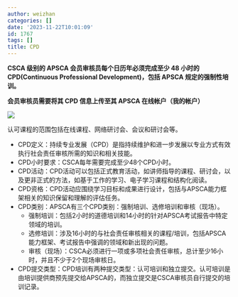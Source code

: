 ```yaml
---
author: weizhan
categories: []
date: '2023-11-22T10:01:09'
id: 1767
tags: []
title: CPD
---
```


**CSCA 级别的 APSCA 会员审核员每个日历年必须完成至少 48 小时的 CPD(Continuous Professional
Development)，包括 APSCA 规定的强制性培训。**

**会员审核员需要将其 CPD 信息上传至其 APSCA 在线帐户（我的帐户）**

![](https://csrwiki.com/wp-content/uploads/2023/11/image-35-312x351.png)

认可课程的范围包括在线课程、网络研讨会、会议和研讨会等。

  * CPD定义：持续专业发展（CPD）是指持续维护和进一步发展以专业方式有效执行社会责任审核所需的知识和相关技能。
  * CPD小时要求：CSCA每年需要完成至少48个CPD小时。
  * CPD活动：CPD活动可以包括正式教育活动，如讲师指导的课程、研讨会，以及更非正式的方法，如基于工作的学习、电子学习课程和结构化阅读。
  * CPD资格：CPD活动应围绕学习目标和成果进行设计，包括与APSCA能力框架相关的知识保留和理解的评估任务。
  * CPD类别：APSCA有三个CPD类别：强制培训、选修培训和审核（现场）。 
    * 强制培训：包括2小时的道德培训和14小时的针对APSCA考试报告中特定领域的培训。
    * 选修培训：涉及16小时的与社会责任审核相关的课程/培训，包括APSCA能力框架、考试报告中强调的领域和新出现的问题。
    * 审核（现场）：CSCA必须进行一项或多项社会责任审核，总计至少16小时，并且不少于2个现场审核日。
  * CPD提交类型：CPD培训有两种提交类型：认可培训和独立提交。认可培训是由培训提供商预先提交给APSCA的，而独立提交是CSCA审核员自行提交的培训记录。

